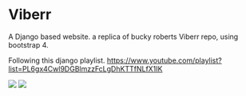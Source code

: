 # Viberr

A Django based website. a replica of bucky roberts Viberr repo, using bootstrap 4.

Following this django playlist.
https://www.youtube.com/playlist?list=PL6gx4Cwl9DGBlmzzFcLgDhKTTfNLfX1IK

![](https://i.imgur.com/e3vKTQy.png)
![](https://i.imgur.com/ymhmlFw.png)
